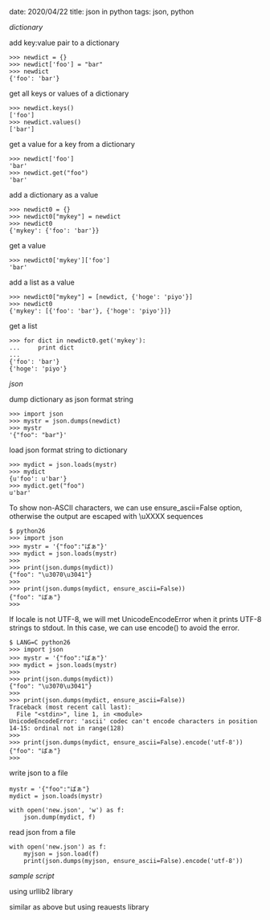 date: 2020/04/22
title: json in python
tags: json, python

*dictionary*

add key:value pair to a dictionary

	>>> newdict = {}
	>>> newdict['foo'] = "bar"
	>>> newdict
	{'foo': 'bar'}

get all keys or values of a dictionary

	>>> newdict.keys()
	['foo']
	>>> newdict.values()
	['bar']

get a value for a key from a dictionary

	>>> newdict['foo']
	'bar'
	>>> newdict.get("foo")
	'bar'

add a dictionary as a value

	>>> newdict0 = {}
	>>> newdict0["mykey"] = newdict
	>>> newdict0
	{'mykey': {'foo': 'bar'}}

get a value

	>>> newdict0['mykey']['foo']
	'bar'

add a list as a value

	>>> newdict0["mykey"] = [newdict, {'hoge': 'piyo'}]
	>>> newdict0
	{'mykey': [{'foo': 'bar'}, {'hoge': 'piyo'}]}

get a list

	>>> for dict in newdict0.get('mykey'):
	...     print dict
	...
	{'foo': 'bar'}
	{'hoge': 'piyo'}

*json*

dump dictionary as json format string

	>>> import json
	>>> mystr = json.dumps(newdict)
	>>> mystr
	'{"foo": "bar"}'

load json format string to dictionary

	>>> mydict = json.loads(mystr)
	>>> mydict
	{u'foo': u'bar'}
	>>> mydict.get("foo")
	u'bar'

To show non-ASCII characters, we can use ensure_ascii=False option, otherwise the output are escaped with \uXXXX sequences

	$ python26
	>>> import json
	>>> mystr = '{"foo":"ばぁ"}'
	>>> mydict = json.loads(mystr)
	>>>
	>>> print(json.dumps(mydict))
	{"foo": "\u3070\u3041"}
	>>>
	>>> print(json.dumps(mydict, ensure_ascii=False))
	{"foo": "ばぁ"}
	>>>

If locale is not UTF-8, we will met UnicodeEncodeError when it prints UTF-8 strings to stdout.
In this case, we can use encode() to avoid the error.

	$ LANG=C python26
	>>> import json
	>>> mystr = '{"foo":"ばぁ"}'
	>>> mydict = json.loads(mystr)
	>>>
	>>> print(json.dumps(mydict))
	{"foo": "\u3070\u3041"}
	>>>
	>>> print(json.dumps(mydict, ensure_ascii=False))
	Traceback (most recent call last):
	  File "<stdin>", line 1, in <module>
	UnicodeEncodeError: 'ascii' codec can't encode characters in position 14-15: ordinal not in range(128)
	>>>
	>>> print(json.dumps(mydict, ensure_ascii=False).encode('utf-8'))
	{"foo": "ばぁ"}
	>>>

write json to a file

	mystr = '{"foo":"ばぁ"}
	mydict = json.loads(mystr)
	
	with open('new.json', 'w') as f:
    	json.dump(mydict, f)

read json from a file

	with open('new.json') as f:
    	myjson = json.load(f)
    	print(json.dumps(myjson, ensure_ascii=False).encode('utf-8'))

*sample script*

using urllib2 library

<script src="https://gist.github.com/mnod/0ed9ec48287d3a785a1e648911720b37.js?file=urllib_sample.py"></script>

similar as above but using reauests library

<script src="https://gist.github.com/mnod/0ed9ec48287d3a785a1e648911720b37.js?file=requests_sample.py"></script>
